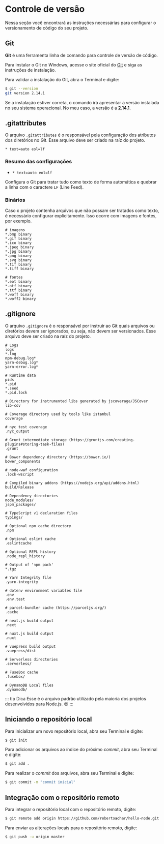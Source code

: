 # Controle de versão

Nessa seção você encontrará as instruções necessárias para configurar o versionamento de código do seu projeto.

## Git

**Git** é uma ferramenta linha de comando para controle de versão de código.

Para instalar o Git no Windows, acesse o site oficial do [Git](https://git-scm.com/) e siga as instruções de instalação.

Para validar a instalação do Git, abra o Terminal e digite:

```bash
$ git --version
git version 2.14.1
```

Se a instalação estiver correta, o comando irá apresentar a versão instalada no seu sistema operacional. No meu caso, a versão é a **2.14.1**.

## .gitattributes

O arquivo `.gitattributes` é o responsável pela configuração dos atributos dos diretórios no Git. Esse arquivo deve ser criado na raíz do projeto.

```properties
* text=auto eol=lf
```

### Resumo das configurações

- `* text=auto eol=lf`

Configura o Git para tratar tudo como texto de forma automática e quebrar a linha com o caractere `LF` (Line Feed).

### Binários

Caso o projeto contenha arquivos que não possam ser tratados como texto, é necessário configurar explicitamente. Isso ocorre com imagens e fontes, por exemplo.

```properties
# imagens
*.bmp binary
*.gif binary
*.ico binary
*.jpeg binary
*.jpg binary
*.png binary
*.svg binary
*.tif binary
*.tiff binary

# fontes
*.eot binary
*.otf binary
*.ttf binary
*.woff binary
*.woff2 binary
```

## .gitignore

O arquivo `.gitignore` é o responsável por instruir ao Git quais arquivos ou diretórios devem ser ignorados, ou seja, não devem ser versionados. Esse arquivo deve ser criado na raíz do projeto.

```properties
# Logs
logs
*.log
npm-debug.log*
yarn-debug.log*
yarn-error.log*

# Runtime data
pids
*.pid
*.seed
*.pid.lock

# Directory for instrumented libs generated by jscoverage/JSCover
lib-cov

# Coverage directory used by tools like istanbul
coverage

# nyc test coverage
.nyc_output

# Grunt intermediate storage (https://gruntjs.com/creating-plugins#storing-task-files)
.grunt

# Bower dependency directory (https://bower.io/)
bower_components

# node-waf configuration
.lock-wscript

# Compiled binary addons (https://nodejs.org/api/addons.html)
build/Release

# Dependency directories
node_modules/
jspm_packages/

# TypeScript v1 declaration files
typings/

# Optional npm cache directory
.npm

# Optional eslint cache
.eslintcache

# Optional REPL history
.node_repl_history

# Output of 'npm pack'
*.tgz

# Yarn Integrity file
.yarn-integrity

# dotenv environment variables file
.env
.env.test

# parcel-bundler cache (https://parceljs.org/)
.cache

# next.js build output
.next

# nuxt.js build output
.nuxt

# vuepress build output
.vuepress/dist

# Serverless directories
.serverless/

# FuseBox cache
.fusebox/

# DynamoDB Local files
.dynamodb/
```

::: tip Dica
Esse é o arquivo padrão utilizado pela maioria dos projetos desenvolvidos para Node.js. 😉
:::

## Iniciando o repositório local

Para inicializar um novo repositório local, abra seu Terminal e digite:

```bash
$ git init
```

Para adicionar os arquivos ao índice do próximo _commit_, abra seu Terminal e digite:

```bash
$ git add .
```

Para realizar o _commit_ dos arquivos, abra seu Terminal e digite:

```bash
$ git commit -m "commit inicial"
```

## Integração com o repositório remoto

Para integrar o repositório local com o repositório remoto, digite:

```bash
$ git remote add origin https://github.com/robertoachar/hello-node.git
```

Para enviar as alterações locais para o repositório remoto, digite:

```bash
$ git push -u origin master
```

